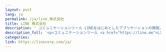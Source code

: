 ```yaml
---
layout: post
lang: ja
permalink: /ja/line_株式会社
title: LINE 株式会社
description: ' コミュニケーションツール LINEをはじめとしたアプリケーションの開発。一部開発センターで月に一回リモートワーク可能。 (募集中) '
description_full: '<p>コミュニケーションツール <a href="https://line.me">LINE</a>をはじめとしたアプリケーションの開発。一部開発センターで月に一回リモートワーク可能。 <a href="https://linecorp.com/ja/career/">(募集中)</a></p>'
categories: 
link: https://linecorp.com/ja/
---
```


